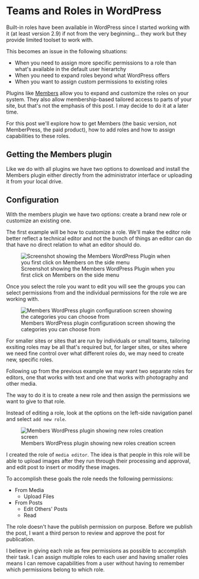 # Teams and Roles in WordPress

Built-in roles have been available in WordPress since I started working with it (at least version 2.9) if not from the very beginning... they work but they provide limited toolset to work with.

This becomes an issue in the following situations:

* When you need to assign more specific permissions to a role than what's available in the default user hierartchy
* When you need to expand roles beyond what WordPress offers
* When you want to assign custom permissions to existing roles

Plugins like [Members](https://wordpress.org/plugins/members/) allow you to expand and customize the roles on your system. They also allow membership-based tailored access to parts of your site, but that's not the emphasis of this post. I may decide to do it at a later time.

For this post we'll explore how to get Members (the basic version, not MemberPress, the paid product), how to add roles and how to assign capabilities to these roles.

## Getting the Members plugin

Like we do with all plugins we have two options to download and install the Members plugin either directly from the administrator interface or uploading it from your local drive.

## Configuration

With the members plugin we have two options: create a brand new role or customize an existing one.

The first example will be how to customize a role. We'll make the editor role better reflect a technical editor and not the bunch of things an editor can do that have no direct relation to what an editor should do.

<figure>
  <img src='https://res.cloudinary.com/dfh6ihzvj/images/v1602209871/publishing-project.rivendellweb.net/members-plugin-01/members-plugin-01.png' alt='Screenshot showing the Members WordPress Plugin when you first click on Members on the side menu' loading="lazy">
  <figcaption>Screenshot showing the Members WordPress Plugin when you first click on Members on the side menu</figcaption>
</figure>

Once you select the role you want to edit you will see the groups you can select permissions from and the individual permissions for the role we are working with.

<figure>
  <img src='https://res.cloudinary.com/dfh6ihzvj/images/v1602209881/publishing-project.rivendellweb.net/members-plugin-02/members-plugin-02.png' alt='Members WordPress plugin configuratioon screen showing the categories you can choose from' loading="lazy">
  <figcaption>Members WordPress plugin configuratioon screen showing the categories you can choose from   </figcaption>
</figure>

For smaller sites or sites that are run by individuals or small teams, tailoring exsiting roles may be all that's required but, for larger sites, or sites where we need fine control over what different roles do, we may need to create new, specific roles.

Following up from the previous example we may want two separate roles for editors, one that works with text and one that works with photography and other media.

The way to do it is to create a new role and then assign the permissions we want to give to that role.

Instead of editing a role, look at the options on the left-side navigation panel and select `add new role`.

<figure>
  <img src='https://res.cloudinary.com/dfh6ihzvj/images/v1602350884/publishing-project.rivendellweb.net/members-plugin-03/members-plugin-03.png' alt='Members WordPress plugin showing new roles creation screen' loading="lazy">
  <figcaption>Members WordPress plugin showing new roles creation screen</figcaption>
</figure>

I created the role of `media editor`. The idea is that people in this role will be able to upload images after they run through their processing and approval, and edit post to insert or modify these images.

To accomplish these goals the role needs the following permissions:

* From Media
  * Upload Files
* From Posts
  * Edit Others' Posts
  * Read

The role doesn't have the publish permission on purpose. Before we publish the post, I want a third person to review and approve the post for publication.

I believe in giving each role as few permissions as possible to accomplish their task. I can assign multiple roles to each user and having smaller roles means I can remove capabilities from a user without having to remember which permissions belong to which role.


